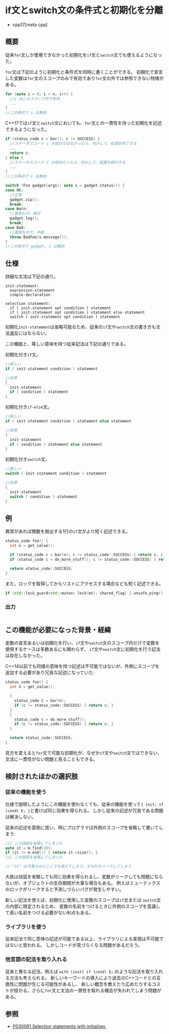 # if文とswitch文の条件式と初期化を分離
* cpp17[meta cpp]

## 概要

従来`for`文しか使用できなかった初期化を`if`文と`switch`文でも使えるようになった。

`for`文は下記のように初期化と条件式を同時に書くことができる。
初期化で宣言した変数は`for`文のスコープのみで有効であり`for`文の外では参照できない特徴がある。

```cpp
for (auto i = 0; i < n; i++) {
  //i はこのスコープ内で有効
  ...
}
//この時点で i は無効
```

C++17では`if`文と`switch`文においても、`for`文との一貫性を持った初期化を記述できるようになった。

```cpp
if (status_code c = bar(); c != SUCCESS) {
  //ステータスコード c が成功ではなかったら、何かして、処理を終了する
  ...
  return c;
} else {
  //ステータスコード C が成功だったら、何かして、処理を続行する
  ...
}
//この時点で c は無効

switch (Foo gadget(args); auto s = gadget.status()) {
case OK:
  //正常
  gadget.zip();
  break;
case Warn:
  //異常だが、続行
  gadget.log();
  break;
case Bad:
  //異常なので、中断
  throw BadFoo(s.message());
}
//この時点で gadget, s は無効
```


## 仕様

詳細な文法は下記の通り。

```
init-statement:
  expression-statement
  simple-declaration

selection statement:
  if ( init-statement opt condition ) statement
  if ( init-statement opt condition ) statement else statement
  switch ( init-statement opt condition ) statement
```

初期化`init-statement`は省略可能なため、従来の`if`文や`switch`文の書き方も文法違反にはならない。

この機能と、等しい意味を持つ従来記法は下記の通りである。

初期化付き`if`文。

```cpp
//新しい
if ( init-statement condition ) statement

//従来
{
  init-statement
  if ( condition ) statement
}
```

初期化付き`if-else`文。

```cpp
//新しい
if ( init-statement condition ) statement else statement

//従来
{
  init-statement
  if ( condition ) statement else statement
}
```

初期化付き`switch`文。

```cpp
//新しい
switch ( init-statement condition ) statement

//従来
{
  init-statement
  switch ( condition ) statement
}
```


## 例

異常があれば関数を脱出する1行の`if`文がより短く記述できる。

```cpp
status_code foo() {
  int n = get_value();

  if (status_code c = bar(n); c != status_code::SUCCESS) { return c; }
  if (status_code c = do_more_stuff(); c != status_code::SUCCESS) { return c; }

  return status_code::SUCCESS;
}
```

また、ロックを取得してからリストにアクセスする場合なども短く記述できる。

```cpp
if (std::lock_guard<std::mutex> lock(mx); shared_flag) { unsafe_ping(); shared_flag = false; }
```


### 出力

```
```


## この機能が必要になった背景・経緯

変数の宣言あるいは初期化を行い、`if`文や`switch`文のスコープ内だけで変数を使用するケースは多数あるにも関わらず、
`if`文や`switch`文に初期化を行う記法は存在しなかった。

C++14以前でも同様の意味を持つ記述は不可能ではないが、外側にスコープを追加する必要があり冗長な記述になっていた:

```cpp
status_code foo() {
  int n = get_value();

  {
    status_code C = bar(n);
    if (c != status_code::SUCCESS) { return c; }
  }
  {
    status_code c = do_more_stuff();
    if (c != status_code::SUCCESS) { return c; }
  }

  return status_code::SUCCESS;
}
```

見方を変えると`for`文で可能な初期化が、なぜか`if`文や`switch`文ではできない、文法に一貫性がない問題と見ることもできる。


## 検討されたほかの選択肢

### 従来の機能を使う

仕様で説明したようにこの機能を使わなくても、従来の機能を使って`{ init; if (cond) E; }`と書けば同じ効果を得られる。
しかし従来の記述が冗長である問題は解決しない。

従来の記述を面倒に思い、時にプログラマは外側のスコープを省略して書いてしまう:

```cpp
//{ この括弧を省略してしまった
auto it = m.find(10);
if (it != m.end()) { return it->size(); }
//} この括弧を省略してしまった

// "it" は不要なのにここでも使えてしまう、すなわちリークしてしまう
```

大抵は括弧を省略しても同じ効果を得られるし、変数がリークしても問題にならないが、オブジェクトの生存期間が大事な場合もある。
例えばミューテックスのロックがリークすると予測しづらいバグが発生しやすい。

新しい記法を使えば、初期化に使用した変数のスコープは`if`文または `switch`文の内部に限定されるため、
変数の名前をつけるときに外側のスコープを意識して長い名前をつける必要がない利点もある。

### ライブラリを使う

従来記法で同じ意味の記述が可能である以上、ライブラリによる実現は不可能ではないと思われる。
しかしコードが見づらくなる問題があるだろう。

### 他言語の記法を取り入れる

従来と異なる記法、例えば `with (init) if (cond) E;` のような記法を取り入れる方法も考えられる。
新しいキーワードの導入により過去のC++コードとの互換性に問題が生じる可能性があるし、
新しい概念を教えたり広めたりするコストが掛かる。さらに`for`文と文法の一貫性を取れる機会が失われてしまう問題がある。


## 参照
- [P0305R1 Selection statements with initializer.](http://www.open-std.org/jtc1/sc22/wg21/docs/papers/2016/p0305r1.html)
